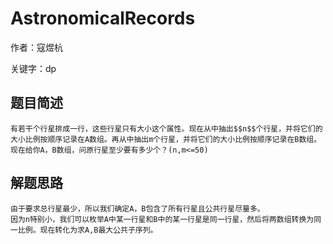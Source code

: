 # AstronomicalRecords
作者：寇煜杭

关键字：dp

## 题目简述
    有若干个行星排成一行，这些行星只有大小这个属性。现在从中抽出$$n$$个行星，并将它们的大小比例按顺序记录在A数组。再从中抽出m个行星，并将它们的大小比例按顺序记录在B数组。现在给你A，B数组，问原行星至少要有多少个？(n,m<=50)

## 解题思路
    由于要求总行星最少，所以我们确定A，B包含了所有行星且公共行星尽量多。
    因为n特别小，我们可以枚举A中某一行星和B中的某一行星是同一行星，然后将两数组转换为同一比例。现在转化为求A,B最大公共子序列。
    


